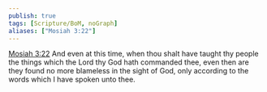 ```yaml
---
publish: true
tags: [Scripture/BoM, noGraph]
aliases: ["Mosiah 3:22"]
---
```

[Mosiah 3:22](https://churchofjesuschrist.org/study/scriptures/bofm/mosiah/3?lang=eng&id=p22#p22) And even at this time, when thou shalt have taught thy people the things which the Lord thy God hath commanded thee, even then are they found no more blameless in the sight of God, only according to the words which I have spoken unto thee.
